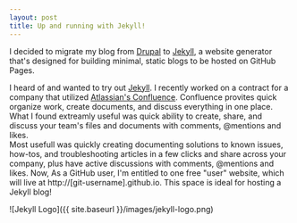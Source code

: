 ```yaml
---
layout: post
title: Up and running with Jekyll!
---
```


I decided to migrate my blog from [Drupal](https://www.drupal.org/) to [Jekyll](https://jekyllrb.com/), a website generator that's designed for building minimal, static blogs to be hosted on GitHub Pages.

I heard of and wanted to try out [Jekyll](https://jekyllrb.com/). I recently worked on a contract for a company that utilized [Atlassian's Confluence](https://www.atlassian.com/software/confluence). Confluence provites quick organize work, create documents, and discuss everything in one place. What I found extreamly useful was quick ability to create, share, and discuss your team's files and documents with comments, @mentions and likes.  
Most usefull was quickly creating documenting solutions to known issues, how-tos, and troubleshooting articles in a few clicks and share across your company, plus have active discussions with comments, @mentions and likes.
Now,  As a GitHub user, I'm entitled to one free "user" website, which will live at http://[git-username].github.io. This space is ideal for hosting a Jekyll blog!
<!--Next you can update your site name, avatar and other options using the _config.yml file in the root of your repository (shown below).-->

![Jekyll Logo]({{ site.baseurl }}/images/jekyll-logo.png)

<!--The easiest way to make your first post is to edit this one. Go into /_posts/ and update the Hello World markdown file. For more instructions head over to the [Jekyll Now repository](https://github.com/barryclark/jekyll-now) on GitHub.-->

